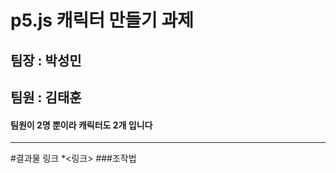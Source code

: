 # p5.js 캐릭터 만들기 과제
## 팀장 : 박성민
## 팀원 : 김태훈
#### 팀원이 2명 뿐이라 캐릭터도 2개 입니다
***
#결과물 링크
*<링크>
###조작법
<pre>
  
</pre>
